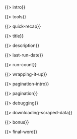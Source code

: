 {{> intro}}

{{> tools}}

{{> quick-recap}}

{{> title}}

{{> description}}

{{> last-run-date}}

{{> run-count}}

{{> wrapping-it-up}}

{{> pagination-intro}}

{{> pagination}}

{{> debugging}}

{{> downloading-scraped-data}}

{{> bonus}}

{{> final-word}}
